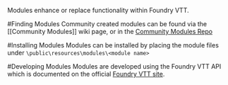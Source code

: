 Modules enhance or replace functionality within Foundry VTT.

#Finding Modules
Community created modules can be found via the [[Community Modules]] wiki page, or in the [Community Modules Repo](https://github.com/foundry-vtt-community/modules)

#Installing Modules
Modules can be installed by placing the module files under `\public\resources\modules\<module name>`

#Developing Modules
Modules are developed using the Foundry VTT API which is documented on the official [Foundry VTT site](http://foundryvtt.com/pages/api.html).